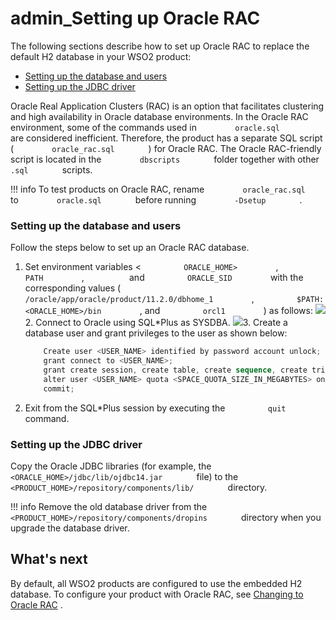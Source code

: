 # admin\_Setting up Oracle RAC

The following sections describe how to set up Oracle RAC to replace the default H2 database in your WSO2 product:

-   [Setting up the database and users](#admin_SettingupOracleRAC-Settingupthedatabaseandusers)
-   [Setting up the JDBC driver](#admin_SettingupOracleRAC-SettinguptheJDBCdriver)

Oracle Real Application Clusters (RAC) is an option that facilitates clustering and high availability in Oracle database environments. In the Oracle RAC environment, some of the commands used in `         oracle.sql        ` are considered inefficient. Therefore, the product has a separate SQL script ( `         oracle_rac.sql        ` ) for Oracle RAC. The Oracle RAC-friendly script is located in the `         dbscripts        ` folder together with other `         .sql        ` scripts.

!!! info
To test products on Oracle RAC, rename `         oracle_rac.sql        ` to `         oracle.sql        ` before running `         -Dsetup        ` .


### Setting up the database and users

Follow the steps below to set up an Oracle RAC database.

1.  Set environment variables &lt; `          ORACLE_HOME>         ` , `          PATH         ` , `         ` and `          ORACLE_SID         ` with the corresponding values ( `          /oracle/app/oracle/product/11.2.0/dbhome_1         ` , `          $PATH:<ORACLE_HOME>/bin         ` , and `          orcl1         ` ) as follows:
    ![](attachments/126562524/126562530.png)2.  Connect to Oracle using SQL\*Plus as SYSDBA.
    ![](attachments/126562524/126562542.png)3.  Create a database user and grant privileges to the user as shown below:

    ``` powershell
        Create user <USER_NAME> identified by password account unlock;
        grant connect to <USER_NAME>;
        grant create session, create table, create sequence, create trigger to <USER_NAME>;
        alter user <USER_NAME> quota <SPACE_QUOTA_SIZE_IN_MEGABYTES> on '<TABLE_SPACE_NAME>';
        commit;
    ```

4.  Exit from the SQL\*Plus session by executing the `          quit         ` command.

### Setting up the JDBC driver

Copy the Oracle JDBC libraries (for example, the `         <ORACLE_HOME>/jdbc/lib/ojdbc14.jar        ` file) to the `         <PRODUCT_HOME>/repository/components/lib/        ` directory.

!!! info
Remove the old database driver from the `         <PRODUCT_HOME>/repository/components/dropins        ` directory when you upgrade the database driver.


## What's next

By default, all WSO2 products are configured to use the embedded H2 database. To configure your product with Oracle RAC, see [Changing to Oracle RAC](_admin_Setting_up_Oracle_RAC_) .
